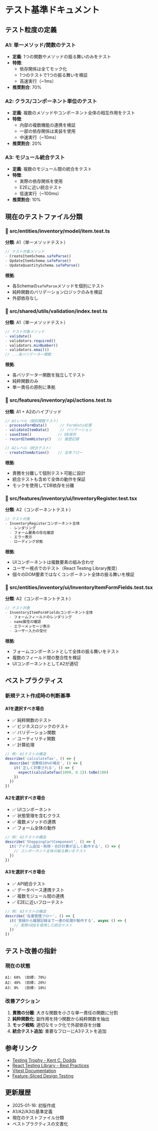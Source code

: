 # テスト基準ドキュメント

## テスト粒度の定義

### A1: 単一メソッド/関数のテスト
- **定義**: 1つの関数やメソッドの振る舞いのみをテスト
- **特徴**:
  - 依存関係は全てモック化
  - 1つのテストで1つの振る舞いを検証
  - 高速実行（~1ms）
- **推奨割合**: 70%

### A2: クラス/コンポーネント単位のテスト
- **定義**: 複数のメソッドやコンポーネント全体の相互作用をテスト
- **特徴**:
  - 内部の複数機能の連携を検証
  - 一部の依存関係は実装を使用
  - 中速実行（~10ms）
- **推奨割合**: 20%

### A3: モジュール統合テスト
- **定義**: 複数のモジュール間の統合をテスト
- **特徴**:
  - 実際の依存関係を使用
  - E2Eに近い統合テスト
  - 低速実行（~100ms）
- **推奨割合**: 10%

## 現在のテストファイル分類

### 📁 src/entities/inventory/model/item.test.ts
**分類**: A1（単一メソッドテスト）

```typescript
// テスト対象メソッド
- CreateItemSchema.safeParse()
- UpdateItemSchema.safeParse()
- UpdateQuantitySchema.safeParse()
```

**根拠**:
- 各Schemaの`safeParse`メソッドを個別にテスト
- 純粋関数のバリデーションロジックのみを検証
- 外部依存なし

### 📁 src/shared/utils/validation/index.test.ts
**分類**: A1（単一メソッドテスト）

```typescript
// テスト対象メソッド
- validate()
- validators.required()
- validators.minNumber()
- validators.email()
// ...各バリデーター関数
```

**根拠**:
- 各バリデーター関数を独立してテスト
- 純粋関数のみ
- 単一責任の原則に準拠

### 📁 src/features/inventory/api/actions.test.ts
**分類**: A1 + A2のハイブリッド

```typescript
// A1レベル（個別関数テスト）
- processFormData()      // FormData処理
- validateItemData()     // バリデーション
- saveItem()            // DB保存
- recordItemHistory()   // 履歴記録

// A2レベル（統合テスト）
- createItemAction()    // 全体フロー
```

**根拠**:
- 責務を分離して個別テスト可能に設計
- 統合テストも含めて全体の動作を保証
- モックを使用してDB依存を分離

### 📁 src/features/inventory/ui/InventoryRegister.test.tsx
**分類**: A2（コンポーネントテスト）

```typescript
// テスト対象
- InventoryRegisterコンポーネント全体
  - レンダリング
  - フォーム要素の存在確認
  - エラー表示
  - ローディング状態
```

**根拠**:
- UIコンポーネントは複数要素の組み合わせ
- ユーザー視点でのテスト（React Testing Library推奨）
- 個々のDOM要素ではなくコンポーネント全体の振る舞いを検証

### 📁 src/entities/inventory/ui/InventoryItemFormFields.test.tsx
**分類**: A2（コンポーネントテスト）

```typescript
// テスト対象
- InventoryItemFormFieldsコンポーネント全体
  - フォームフィールドのレンダリング
  - name属性の確認
  - エラーメッセージ表示
  - ユーザー入力の受付
```

**根拠**:
- フォームコンポーネントとして全体の振る舞いをテスト
- 複数のフィールド間の整合性を検証
- UIコンポーネントとしてA2が適切

## ベストプラクティス

### 新規テスト作成時の判断基準

#### A1を選択すべき場合
- ✅ 純粋関数のテスト
- ✅ ビジネスロジックのテスト
- ✅ バリデーション関数
- ✅ ユーティリティ関数
- ✅ 計算処理

```typescript
// 例: A1テストの構造
describe('calculateTax', () => {
  describe('消費税10%の場合', () => {
    it('正しく計算される', () => {
      expect(calculateTax(1000, 0.1)).toBe(100)
    })
  })
})
```

#### A2を選択すべき場合
- ✅ UIコンポーネント
- ✅ 状態管理を含むクラス
- ✅ 複数メソッドの連携
- ✅ フォーム全体の動作

```typescript
// 例: A2テストの構造
describe('ShoppingCartComponent', () => {
  it('アイテム追加・削除・合計計算が正しく動作する', () => {
    // コンポーネント全体の振る舞いをテスト
  })
})
```

#### A3を選択すべき場合
- ✅ API統合テスト
- ✅ データベース連携テスト
- ✅ 複数モジュール間の連携
- ✅ E2Eに近いフローテスト

```typescript
// 例: A3テストの構造
describe('在庫管理フロー', () => {
  it('登録から履歴記録まで一連の処理が動作する', async () => {
    // 実際のDBを使用した統合テスト
  })
})
```

## テスト改善の指針

### 現在の状態
```
A1: 60% （目標: 70%）
A2: 40% （目標: 20%）
A3: 0%  （目標: 10%）
```

### 改善アクション
1. **責務の分離**: 大きな関数を小さな単一責任の関数に分割
2. **純粋関数化**: 副作用を持つ関数から純粋関数を抽出
3. **モック戦略**: 適切なモック化で外部依存を分離
4. **統合テスト追加**: 重要なフローにA3テストを追加

## 参考リンク

- [Testing Trophy - Kent C. Dodds](https://kentcdodds.com/blog/the-testing-trophy-and-testing-classifications)
- [React Testing Library - Best Practices](https://testing-library.com/docs/react-testing-library/intro/)
- [Vitest Documentation](https://vitest.dev/guide/)
- [Feature-Sliced Design Testing](https://feature-sliced.design/docs/guides/examples/testing)

## 更新履歴

- 2025-01-16: 初版作成
- A1/A2/A3の基準定義
- 現在のテストファイル分類
- ベストプラクティスの文書化